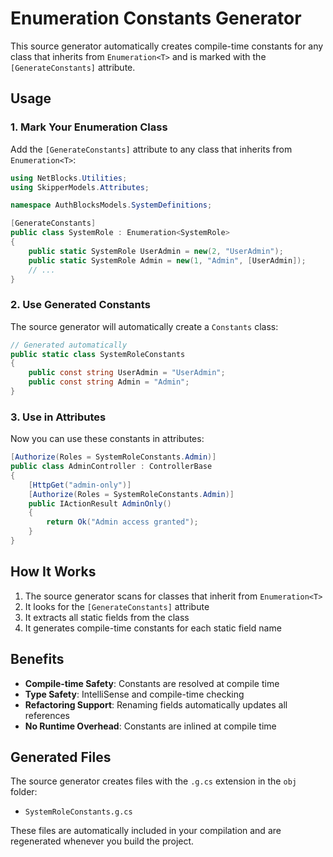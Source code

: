 # Enumeration Constants Generator

This source generator automatically creates compile-time constants for any class that inherits from `Enumeration<T>` and is marked with the `[GenerateConstants]` attribute.

## Usage

### 1. Mark Your Enumeration Class

Add the `[GenerateConstants]` attribute to any class that inherits from `Enumeration<T>`:

```csharp
using NetBlocks.Utilities;
using SkipperModels.Attributes;

namespace AuthBlocksModels.SystemDefinitions;

[GenerateConstants]
public class SystemRole : Enumeration<SystemRole>
{
    public static SystemRole UserAdmin = new(2, "UserAdmin");
    public static SystemRole Admin = new(1, "Admin", [UserAdmin]);
    // ...
}
```

### 2. Use Generated Constants

The source generator will automatically create a `Constants` class:

```csharp
// Generated automatically
public static class SystemRoleConstants
{
    public const string UserAdmin = "UserAdmin";
    public const string Admin = "Admin";
}
```

### 3. Use in Attributes

Now you can use these constants in attributes:

```csharp
[Authorize(Roles = SystemRoleConstants.Admin)]
public class AdminController : ControllerBase
{
    [HttpGet("admin-only")]
    [Authorize(Roles = SystemRoleConstants.Admin)]
    public IActionResult AdminOnly()
    {
        return Ok("Admin access granted");
    }
}
```

## How It Works

1. The source generator scans for classes that inherit from `Enumeration<T>`
2. It looks for the `[GenerateConstants]` attribute
3. It extracts all static fields from the class
4. It generates compile-time constants for each static field name

## Benefits

- **Compile-time Safety**: Constants are resolved at compile time
- **Type Safety**: IntelliSense and compile-time checking
- **Refactoring Support**: Renaming fields automatically updates all references
- **No Runtime Overhead**: Constants are inlined at compile time

## Generated Files

The source generator creates files with the `.g.cs` extension in the `obj` folder:
- `SystemRoleConstants.g.cs`

These files are automatically included in your compilation and are regenerated whenever you build the project.
